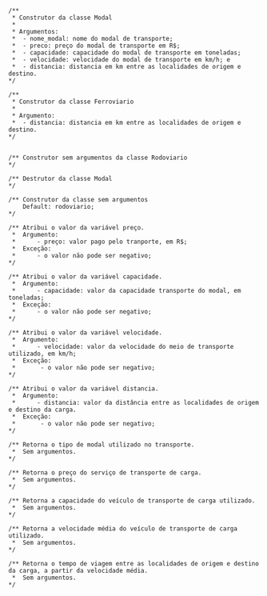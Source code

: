     /**
     * Construtor da classe Modal
     * 
     * Argumentos:
     *  - nome_modal: nome do modal de transporte;
     *  - preco: preço do modal de transporte em R$;
     *  - capacidade: capacidade do modal de transporte em toneladas;
     *  - velocidade: velocidade do modal de transporte em km/h; e
     *  - distancia: distancia em km entre as localidades de origem e destino.
    */  

    /**
     * Construtor da classe Ferroviario
     * 
     * Argumento:
     *  - distancia: distancia em km entre as localidades de origem e destino.
    */  


    /** Construtor sem argumentos da classe Rodoviario 
    */   

    /** Destrutor da classe Modal
    */

    /** Construtor da classe sem argumentos
        Default: rodoviario;
    */

    /** Atribui o valor da variável preço.
     *  Argumento:
     *      - preço: valor pago pelo tranporte, em R$;
     *  Exceção:
     *      - o valor não pode ser negativo;
    */

    /** Atribui o valor da variável capacidade.
     *  Argumento:
     *      - capacidade: valor da capacidade transporte do modal, em toneladas;
     *  Exceção:
     *      - o valor não pode ser negativo;
    */ 

    /** Atribui o valor da variável velocidade.
     *  Argumento:
     *      - velocidade: valor da velocidade do meio de transporte utilizado, em km/h;
     *  Exceção:
     *       - o valor não pode ser negativo;
    */   

    /** Atribui o valor da variável distancia.
     *  Argumento:
     *      - distancia: valor da distância entre as localidades de origem e destino da carga.
     *  Exceção:
     *       - o valor não pode ser negativo;
    */  

    /** Retorna o tipo de modal utilizado no transporte.
     *  Sem argumentos.
    */      

    /** Retorna o preço do serviço de transporte de carga.
     *  Sem argumentos.
    */  

    /** Retorna a capacidade do veículo de transporte de carga utilizado.
     *  Sem argumentos.
    */  

    /** Retorna a velocidade média do veículo de transporte de carga utilizado.
     *  Sem argumentos.
    */

    /** Retorna o tempo de viagem entre as localidades de origem e destino da carga, a partir da velocidade média.
     *  Sem argumentos.
    */ 